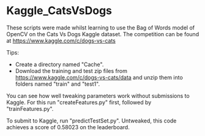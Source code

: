 # Kaggle_CatsVsDogs

These scripts were made whilst learning to use the Bag of Words model of OpenCV on the Cats Vs Dogs Kaggle dataset. The competition can be found at https://www.kaggle.com/c/dogs-vs-cats


Tips:
- Create a directory named "Cache".
- Download the training and test zip files from https://www.kaggle.com/c/dogs-vs-cats/data and unzip them into folders named "train" and "test1".

You can see how well tweaking parameters work without submissions to Kaggle. For this run "createFeatures.py" first, followed by "trainFeatures.py".


To submit to Kaggle, run "predictTestSet.py". Untweaked, this code achieves a score of 0.58023 on the leaderboard.
